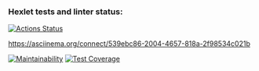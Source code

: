 ### Hexlet tests and linter status:
[![Actions Status](https://github.com/dzam3/java-project-71/actions/workflows/hexlet-check.yml/badge.svg)](https://github.com/dzam3/java-project-71/actions)

https://asciinema.org/connect/539ebc86-2004-4657-818a-2f98534c021b

[![Maintainability](https://api.codeclimate.com/v1/badges/1cfc4936470f83ec93ff/maintainability)](https://codeclimate.com/github/dzam3/java-project-71/maintainability)
[![Test Coverage](https://api.codeclimate.com/v1/badges/1cfc4936470f83ec93ff/test_coverage)](https://codeclimate.com/github/dzam3/java-project-71/test_coverage)